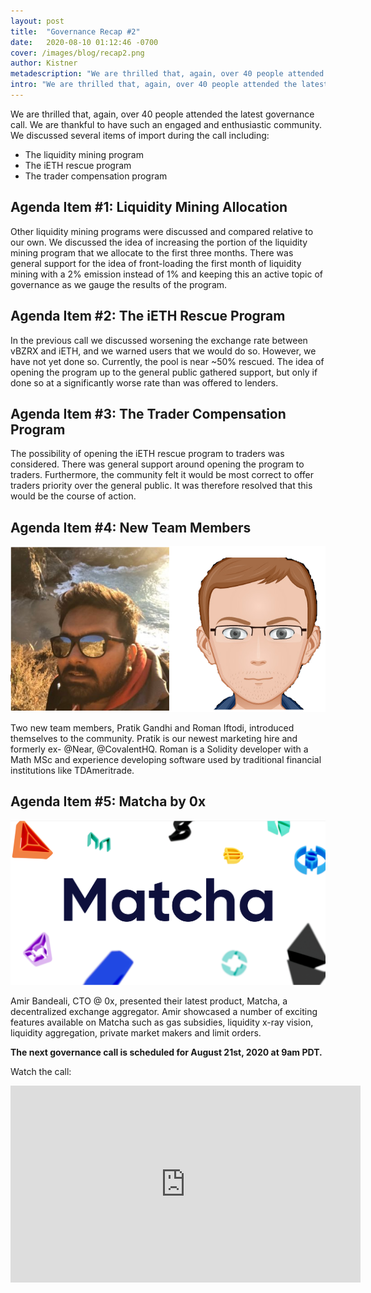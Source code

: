 ```yaml
---
layout: post
title:  "Governance Recap #2"
date:   2020-08-10 01:12:46 -0700
cover: /images/blog/recap2.png
author: Kistner
metadescription: "We are thrilled that, again, over 40 people attended the latest governance call. We are thankful to have such an engaged and enthusiastic community"
intro: "We are thrilled that, again, over 40 people attended the latest governance call. We are thankful to have such an engaged and enthusiastic community"
---
```

We are thrilled that, again, over 40 people attended the latest governance call. We are thankful to have such an engaged and enthusiastic community. We discussed several items of import during the call including:

*   The liquidity mining program
*   The iETH rescue program
*   The trader compensation program


## Agenda Item #1: Liquidity Mining Allocation

Other liquidity mining programs were discussed and compared relative to our own. We discussed the idea of increasing the portion of the liquidity mining program that we allocate to the first three months. There was general support for the idea of front-loading the first month of liquidity mining with a 2% emission instead of 1% and keeping this an active topic of governance as we gauge the results of the program.


## Agenda Item #2: The iETH Rescue Program

In the previous call we discussed worsening the exchange rate between vBZRX and iETH, and we warned users that we would do so. However, we have not yet done so. Currently, the pool is near ~50% rescued. The idea of opening the program up to the general public gathered support, but only if done so at a significantly worse rate than was offered to lenders.  


## Agenda Item #3:  The Trader Compensation Program

The possibility of opening the iETH rescue program to traders was considered. There was general support around opening the program to traders. Furthermore, the community felt it would be most correct to offer traders priority over the general public. It was therefore resolved that this would be the course of action.


## Agenda Item #4: New Team Members

![](/images/blog/recap2-image2.png)

Two new team members, Pratik Gandhi and Roman Iftodi, introduced themselves to the community. Pratik is our newest marketing hire and formerly ex- @Near, @CovalentHQ. Roman is a Solidity developer with a Math MSc and experience developing software used by traditional financial institutions like TDAmeritrade.


## Agenda Item #5:  Matcha by 0x

![](/images/blog/recap2-image1.png)

Amir Bandeali, CTO @ 0x, presented their latest product, Matcha, a decentralized exchange aggregator. Amir showcased a number of exciting features available on Matcha such as gas subsidies, liquidity x-ray vision, liquidity aggregation, private market makers and limit orders.

**The next governance call is scheduled for August 21st, 2020 at 9am PDT.**

Watch the call: 
<iframe width="560" height="315" src="https://www.youtube.com/embed/a3P6_NGqPYY" frameborder="0" allow="accelerometer; autoplay; encrypted-media; gyroscope; picture-in-picture" allowfullscreen></iframe>
